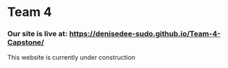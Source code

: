 # Team 4
### Our site is live at: https://denisedee-sudo.github.io/Team-4-Capstone/
This website is currently under construction
